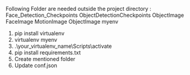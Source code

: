 Following Folder are needed outside the project directory :
    Face_Detection_Checkpoints
    ObjectDetectionCheckpoints
    ObjectImage
    FaceImage
    MotionImage
    ObjectImage
    myenv
1. pip install virtualenv
2. virtualenv myenv 
3. .\your_virtualenv_name\Scripts\activate
4. pip install requirements.txt
5. Create mentioned folder 
6. Update conf.json
